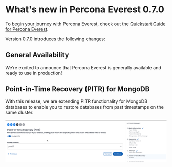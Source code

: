 # What's new in Percona Everest 0.7.0

To begin your journey with Percona Everest, check out the [Quickstart Guide for Percona Everest](../quickstart-guide/quick-install.md).



Version 0.7.0 introduces the following changes:

## General Availability

We’re excited to announce that Percona Everest is generally available and ready to use in production!

## Point-in-Time Recovery (PITR) for MongoDB 

With this release, we are extending PITR functionality for MongoDB databases to enable you to restore databases from past timestamps on the same cluster.

![Alt text](../release-notes/PITR_Mongo.png)


